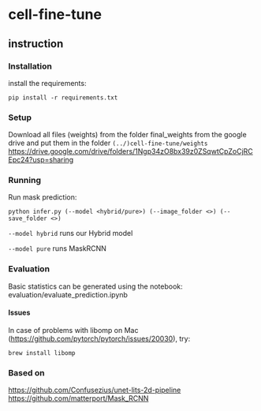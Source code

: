 # cell-fine-tune

## instruction
### Installation
install the requirements:
```
pip install -r requirements.txt
```
### Setup
Download all files (weights) from the folder final_weights from the google drive and put them in the folder ```(../)cell-fine-tune/weights```<br>
https://drive.google.com/drive/folders/1Ngp34zO8bx39z0ZSqwtCpZoCjRCEpc24?usp=sharing
### Running
Run mask prediction:
```
python infer.py (--model <hybrid/pure>) (--image_folder <>) (--save_folder <>)
```
```--model hybrid``` runs our Hybrid model

```--model pure``` runs MaskRCNN

### Evaluation
Basic statistics can be generated using the notebook: evaluation/evaluate_prediction.ipynb

#### Issues
In case of problems with libomp on Mac (https://github.com/pytorch/pytorch/issues/20030), try:
```
brew install libomp
```
### Based on
https://github.com/Confusezius/unet-lits-2d-pipeline <br>
https://github.com/matterport/Mask_RCNN
